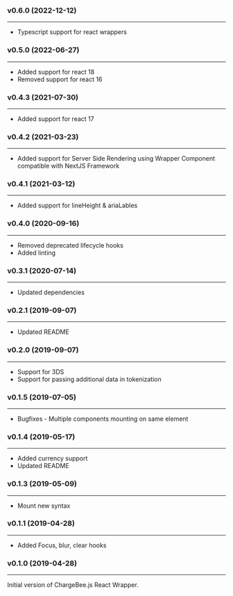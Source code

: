 ### v0.6.0 (2022-12-12)
* * *
* Typescript support for react wrappers

### v0.5.0 (2022-06-27)
* * *
* Added support for react 18
* Removed support for react 16

### v0.4.3 (2021-07-30)
* * *
* Added support for react 17

### v0.4.2 (2021-03-23)
* * *
* Added support for Server Side Rendering using Wrapper Component compatible with NextJS Framework

### v0.4.1 (2021-03-12)
* * *
* Added support for lineHeight & ariaLables

### v0.4.0 (2020-09-16)
* * *
* Removed deprecated lifecycle hooks
* Added linting

### v0.3.1 (2020-07-14)
* * *
* Updated dependencies

### v0.2.1 (2019-09-07)
* * *
* Updated README

### v0.2.0 (2019-09-07)
* * *
* Support for 3DS
* Support for passing additional data in tokenization

### v0.1.5 (2019-07-05)
* * *
* Bugfixes - Multiple components mounting on same element

### v0.1.4 (2019-05-17)
* * *
* Added currency support
* Updated README

### v0.1.3 (2019-05-09)
* * *
* Mount new syntax

### v0.1.1  (2019-04-28)
* * *
* Added Focus, blur, clear hooks

### v0.1.0  (2019-04-28)
* * *
Initial version of ChargeBee.js React Wrapper.

